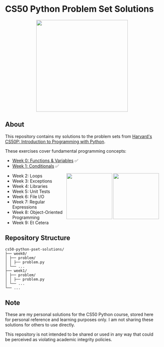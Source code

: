 # CS50 Python Problem Set Solutions

<p align="center">
<img src="https://github.com/user-attachments/assets/8b410045-a7fe-4b05-b8e5-db9202a6cad1" height="300">

</p>

## About
This repository contains my solutions to the problem sets from [Harvard's CS50P: Introduction to Programming with Python](https://cs50.harvard.edu/python/).  

These exercises cover fundamental programming concepts: 
- [Week 0: Functions & Variables](https://github.com/apbadaro/cs50-python-pset-solutions/tree/main/week0) ✅  
- [Week 1: Conditionals](https://github.com/apbadaro/cs50-python-pset-solutions/tree/main/week1) ✅

<img align="right" src="https://github.com/user-attachments/assets/cbe6a1e9-0e97-4a02-98ac-5fd7421bc04d" width="150">
<img align="right" src="https://github.com/user-attachments/assets/44256d20-f402-4c6d-923b-1fe33c5b3c35" width="150">
  
- Week 2: Loops  
- Week 3: Exceptions  
- Week 4: Libraries  
- Week 5: Unit Tests  
- Week 6: File I/O  
- Week 7: Regular Expressions  
- Week 8: Object-Oriented Programming  
- Week 9: Et Cetera
  
## Repository Structure
```
cs50-python-pset-solutions/
├── week0/
│ ├── problem/
│ │ ├── problem.py
│ └── ...
├── week1/
│ ├── problem/
│ │ ├── problem.py
│ └── ...
└── ...
```

## Note
These are my personal solutions for the CS50 Python course, stored here for personal reference and learning purposes only. I am not sharing these solutions for others to use directly.  

This repository is not intended to be shared or used in any way that could be perceived as violating academic integrity policies.
